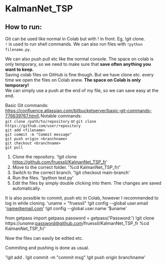 # KalmanNet_TSP

## How to run:

Git can be used like normal in Colab but with ! in front. Eg, !git clone.\
`!` is used to run shell commands.
We can also run files with `!python filename.py`.

We can also push pull etc like the normal console. The space on colab is only temporary, so we need to make sure that **save often anything you want to keep.**\
Saving colab files on GitHub is fine though. But we have clone etc. every time we open the files on Colab anew. **The space on Colab is only temporary!**\
We can simply use a push at the end of my file, so we can save easy at the end.

Basic Git commands: https://confluence.atlassian.com/bitbucketserver/basic-git-commands-776639767.html\
Notable commands:<br>
`git clone /path/to/repository` or `git clone https://github.com/user/repository`<br>
`git add <filename>`<br>
`git commit -m "Commit message"`<br>
`git push origin <branchname>`<br>
`git checkout <branchname>`<br>
`git pull`

1. Clone the repository.
'!git clone https://github.com/fruessli/KalmanNet_TSP_fr'
2. Move to the correct folder.
'%cd KalmanNet_TSP_fr/'
3. Switch to the correct branch.
'!git checkout main-branch'
4. Run the files.
'!python test.py'
5. Edit the files by simply double clicking into them. The changes are saved automatically.

It is also possible to commit, push etc in Colab, however I recommended to log in while cloning.
'uname = "fruessli"
!git config --global user.email 'name@email.com'
!git config --global user.name '$uname'

from getpass import getpass
password = getpass('Password:')
!git clone https://$uname:$password@github.com/fruessli/KalmanNet_TSP_fr
%cd KalmanNet_TSP_fr/'

Now the files can easily be edited etc.

Commiting and pushing is done as usual.

'!git add .
!git commit -m "commit msg"
!git push origin branchname'
